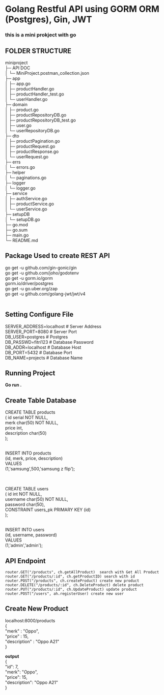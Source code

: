 # Golang Restful API using GORM ORM (Postgres), Gin, JWT

### this is a mini prokject with go

## **FOLDER STRUCTURE**

miniproject  
├─ API DOC  
│ └─ MiniProject.postman_collection.json  
├─ app  
│ ├─ app.go  
│ ├─ productHandler.go  
│ ├─ productHandler_test.go  
│ └─ userHandler.go  
├─ domain  
│ ├─ product.go  
│ ├─ productRepositoryDB.go  
│ ├─ productRepositoryDB_test.go  
│ ├─ user.go  
│ └─ userRepositoryDB.go  
├─ dto  
│ ├─ productPagination.go  
│ ├─ productRequest.go  
│ ├─ productResponse.go  
│ └─ userRequest.go  
├─ errs  
│ └─ errors.go  
├─ helper  
│ └─ paginations.go  
├─ logger  
│ └─ logger.go  
├─ service  
│ ├─ authService.go  
│ ├─ productService.go  
│ └─ userService.go  
├─ setupDB  
│ └─ setupDB.go  
├─ go.mod  
├─ go.sum  
├─ main.go  
└─ README.md

## Package Used to create REST API

go get -u github.com/gin-gonic/gin<br>
go get -u github.com/joho/godotenv<br>
go get -u gorm.io/gorm<br>
gorm.io/driver/postgres<br>
go get -u go.uber.org/zap<br>
go get -u github.com/golang-jwt/jwt/v4<br><br>

## Setting Configure File

SERVER_ADDRESS=localhost # Server Address<br>
SERVER_PORT=8080 # Server Port<br>
DB_USER=postgres # Postgres<br>
DB_PASSWD=fitri123 # Database Password<br>
DB_ADDR=localhost # Database Host<br>
DB_PORT=5432 # Database Port<br>
DB_NAME=projects # Database Name<br>

## Running Project

**Go run .**

## Create Table Database

CREATE TABLE products<br>
( id serial NOT NULL,<br>
merk char(50) NOT NULL,<br>
price int,<br>
description char(50)<br>
);<br><br>

INSERT INTO products<br>
(id, merk, price, description)<br>
VALUES<br>
(1,'samsung',500,'samsung z flip');<br><br><br>

CREATE TABLE users<br>
( id int NOT NULL,<br>
username char(50) NOT NULL,<br>
password char(50),<br>
CONSTRAINT users_pk PRIMARY KEY (id)<br>
);<br><br>

INSERT INTO users<br>
(id, username, password)<br>
VALUES<br>
(1,'admin','admin');<br>

## API Endpoint

    router.GET("/products", ch.getAllProduct)  search with Get All Product
    router.GET("/products/:id", ch.getProductID) search with id
    router.POST("/products", ch.createProduct) create new product
    router.DELETE("/products/:id", ch.DeleteProduct) delete product
    router.PUT("/products/:id", ch.UpdateProduct) update product
    router.POST("/users", ah.registerUser) create new user

## Create New Product

localhost:8000/products<br>
{<br>
"merk" : "Oppo",<br>
"price" : 15,<br>
"description" : "Oppo A21"<br>
}<br>

**output**<br>
{<br>
"id": 7,<br>
"merk": "Oppo",<br>
"price": 15,<br>
"description": "Oppo A21"<br>
}
